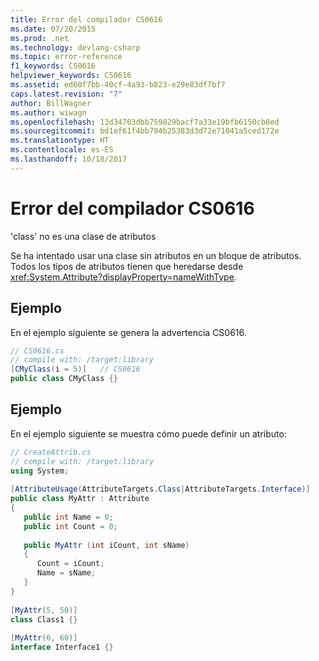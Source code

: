 ```yaml
---
title: Error del compilador CS0616
ms.date: 07/20/2015
ms.prod: .net
ms.technology: devlang-csharp
ms.topic: error-reference
f1_keywords: CS0616
helpviewer_keywords: CS0616
ms.assetid: ed60f7bb-40cf-4a93-b823-e29e83df7bf7
caps.latest.revision: "7"
author: BillWagner
ms.author: wiwagn
ms.openlocfilehash: 13d34703dbb759829bacf7a33e19bfb6150cb8ed
ms.sourcegitcommit: bd1ef61f4bb794b25383d3d72e71041a5ced172e
ms.translationtype: HT
ms.contentlocale: es-ES
ms.lasthandoff: 10/18/2017
---
```

# <a name="compiler-error-cs0616"></a>Error del compilador CS0616
'class' no es una clase de atributos  
  
 Se ha intentado usar una clase sin atributos en un bloque de atributos. Todos los tipos de atributos tienen que heredarse desde <xref:System.Attribute?displayProperty=nameWithType>.  
  
## <a name="example"></a>Ejemplo  
 En el ejemplo siguiente se genera la advertencia CS0616.  
  
```csharp  
// CS0616.cs  
// compile with: /target:library  
[CMyClass(i = 5)]   // CS0616  
public class CMyClass {}  
```  
  
## <a name="example"></a>Ejemplo  
 En el ejemplo siguiente se muestra cómo puede definir un atributo:  
  
```csharp  
// CreateAttrib.cs  
// compile with: /target:library  
using System;  
  
[AttributeUsage(AttributeTargets.Class|AttributeTargets.Interface)]  
public class MyAttr : Attribute  
{  
   public int Name = 0;  
   public int Count = 0;  
  
   public MyAttr (int iCount, int sName)  
   {  
      Count = iCount;  
      Name = sName;  
   }  
}  
  
[MyAttr(5, 50)]  
class Class1 {}  
  
[MyAttr(6, 60)]  
interface Interface1 {}  
```
